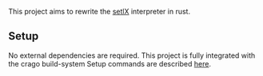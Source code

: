 This project aims to rewrite the [setlX](https://randoom.org/Software/SetlX/) interpreter in rust.

## Setup

No external dependencies are required. This project is fully integrated with the crago build-system Setup commands are described [here](docs/setup.md).
